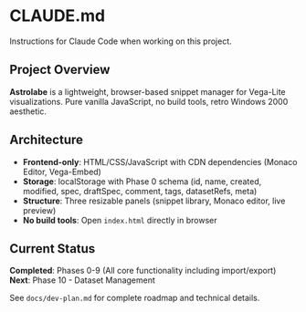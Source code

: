 # CLAUDE.md

Instructions for Claude Code when working on this project.

## Project Overview

**Astrolabe** is a lightweight, browser-based snippet manager for Vega-Lite visualizations. Pure vanilla JavaScript, no build tools, retro Windows 2000 aesthetic.

## Architecture

- **Frontend-only**: HTML/CSS/JavaScript with CDN dependencies (Monaco Editor, Vega-Embed)
- **Storage**: localStorage with Phase 0 schema (id, name, created, modified, spec, draftSpec, comment, tags, datasetRefs, meta)
- **Structure**: Three resizable panels (snippet library, Monaco editor, live preview)
- **No build tools**: Open `index.html` directly in browser

## Current Status

**Completed**: Phases 0-9 (All core functionality including import/export)
**Next**: Phase 10 - Dataset Management

See `docs/dev-plan.md` for complete roadmap and technical details.
